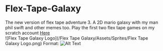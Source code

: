 # Flex-Tape-Galaxy
The new version of flex tape adventure 3. A 2D mario galaxy with my man phil swift and other memes too. Play the first two flex tape games on my scratch account [Here](https://scratch.mit.edu/users/tannerderp/)\
![Flex Tape Galaxy Logo](/Flex Tape Galaxy/Assets/Sprites/Flex Tape Galaxy Logo.png)
Format: ![Alt Text](url)
